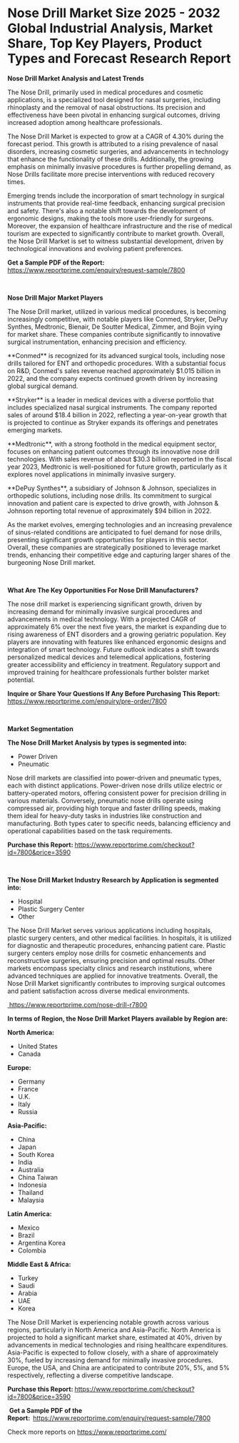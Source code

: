 <p><h1>Nose Drill Market Size 2025 - 2032 Global Industrial Analysis, Market Share, Top Key Players, Product Types and Forecast Research Report</h1></p><p><strong>Nose Drill Market Analysis and Latest Trends</strong></p>
<p><p>The Nose Drill, primarily used in medical procedures and cosmetic applications, is a specialized tool designed for nasal surgeries, including rhinoplasty and the removal of nasal obstructions. Its precision and effectiveness have been pivotal in enhancing surgical outcomes, driving increased adoption among healthcare professionals.</p><p>The Nose Drill Market is expected to grow at a CAGR of 4.30% during the forecast period. This growth is attributed to a rising prevalence of nasal disorders, increasing cosmetic surgeries, and advancements in technology that enhance the functionality of these drills. Additionally, the growing emphasis on minimally invasive procedures is further propelling demand, as Nose Drills facilitate more precise interventions with reduced recovery times. </p><p>Emerging trends include the incorporation of smart technology in surgical instruments that provide real-time feedback, enhancing surgical precision and safety. There's also a notable shift towards the development of ergonomic designs, making the tools more user-friendly for surgeons. Moreover, the expansion of healthcare infrastructure and the rise of medical tourism are expected to significantly contribute to market growth. Overall, the Nose Drill Market is set to witness substantial development, driven by technological innovations and evolving patient preferences.</p></p>
<p><strong>Get a Sample PDF of the Report:&nbsp;</strong> <a href="https://www.reportprime.com/enquiry/request-sample/7800?utm_campaign=2593&utm_medium=2&utm_source=Github&utm_content=ia&utm_term=19032025&utm_id=nose-drill">https://www.reportprime.com/enquiry/request-sample/7800</a></p>
<p>&nbsp;</p>
<p><strong>Nose Drill Major Market Players</strong></p>
<p><p>The Nose Drill market, utilized in various medical procedures, is becoming increasingly competitive, with notable players like Conmed, Stryker, DePuy Synthes, Medtronic, Bienair, De Soutter Medical, Zimmer, and Bojin vying for market share. These companies contribute significantly to innovative surgical instrumentation, enhancing precision and efficiency.</p><p>**Conmed** is recognized for its advanced surgical tools, including nose drills tailored for ENT and orthopedic procedures. With a substantial focus on R&D, Conmed's sales revenue reached approximately $1.015 billion in 2022, and the company expects continued growth driven by increasing global surgical demand.</p><p>**Stryker** is a leader in medical devices with a diverse portfolio that includes specialized nasal surgical instruments. The company reported sales of around $18.4 billion in 2022, reflecting a year-on-year growth that is projected to continue as Stryker expands its offerings and penetrates emerging markets.</p><p>**Medtronic**, with a strong foothold in the medical equipment sector, focuses on enhancing patient outcomes through its innovative nose drill technologies. With sales revenue of about $30.3 billion reported in the fiscal year 2023, Medtronic is well-positioned for future growth, particularly as it explores novel applications in minimally invasive surgery.</p><p>**DePuy Synthes**, a subsidiary of Johnson & Johnson, specializes in orthopedic solutions, including nose drills. Its commitment to surgical innovation and patient care is expected to drive growth, with Johnson & Johnson reporting total revenue of approximately $94 billion in 2022.</p><p>As the market evolves, emerging technologies and an increasing prevalence of sinus-related conditions are anticipated to fuel demand for nose drills, presenting significant growth opportunities for players in this sector. Overall, these companies are strategically positioned to leverage market trends, enhancing their competitive edge and capturing larger shares of the burgeoning Nose Drill market.</p></p>
<p>&nbsp;</p>
<p><strong>What Are The Key Opportunities For Nose Drill Manufacturers?</strong></p>
<p><p>The nose drill market is experiencing significant growth, driven by increasing demand for minimally invasive surgical procedures and advancements in medical technology. With a projected CAGR of approximately 6% over the next five years, the market is expanding due to rising awareness of ENT disorders and a growing geriatric population. Key players are innovating with features like enhanced ergonomic designs and integration of smart technology. Future outlook indicates a shift towards personalized medical devices and telemedical applications, fostering greater accessibility and efficiency in treatment. Regulatory support and improved training for healthcare professionals further bolster market potential.</p></p>
<p><strong>Inquire or Share Your Questions If Any Before Purchasing This Report:</strong> <a href="https://www.reportprime.com/enquiry/pre-order/7800?utm_campaign=2593&utm_medium=2&utm_source=Github&utm_content=ia&utm_term=19032025&utm_id=nose-drill">https://www.reportprime.com/enquiry/pre-order/7800</a></p>
<p>&nbsp;</p>
<p><strong>Market Segmentation</strong></p>
<p><strong>The Nose Drill Market Analysis by types is segmented into:</strong></p>
<p><ul><li>Power Driven</li><li>Pneumatic</li></ul></p>
<p><p>Nose drill markets are classified into power-driven and pneumatic types, each with distinct applications. Power-driven nose drills utilize electric or battery-operated motors, offering consistent power for precision drilling in various materials. Conversely, pneumatic nose drills operate using compressed air, providing high torque and faster drilling speeds, making them ideal for heavy-duty tasks in industries like construction and manufacturing. Both types cater to specific needs, balancing efficiency and operational capabilities based on the task requirements.</p></p>
<p><strong>Purchase this Report:&nbsp;</strong><a href="https://www.reportprime.com/checkout?id=7800&price=3590&utm_campaign=2593&utm_medium=2&utm_source=Github&utm_content=ia&utm_term=19032025&utm_id=nose-drill">https://www.reportprime.com/checkout?id=7800&price=3590</a></p>
<p>&nbsp;</p>
<p><strong>The Nose Drill Market Industry Research by Application is segmented into:</strong></p>
<p><ul><li>Hospital</li><li>Plastic Surgery Center</li><li>Other</li></ul></p>
<p><p>The Nose Drill Market serves various applications including hospitals, plastic surgery centers, and other medical facilities. In hospitals, it is utilized for diagnostic and therapeutic procedures, enhancing patient care. Plastic surgery centers employ nose drills for cosmetic enhancements and reconstructive surgeries, ensuring precision and optimal results. Other markets encompass specialty clinics and research institutions, where advanced techniques are applied for innovative treatments. Overall, the Nose Drill Market significantly contributes to improving surgical outcomes and patient satisfaction across diverse medical environments.</p></p>
<p><a href="https://www.reportprime.com/nose-drill-r7800?utm_campaign=2593&utm_medium=2&utm_source=Github&utm_content=ia&utm_term=19032025&utm_id=nose-drill">&nbsp;https://www.reportprime.com/nose-drill-r7800</a></p>
<p><strong>In terms of Region, the Nose Drill Market Players available by Region are:</strong></p>
<p>
    <p> <strong> North America: </strong>
        <ul>
            <li>United States</li>
            <li>Canada</li>
        </ul>
        </p> 
    <p> <strong> Europe: </strong>
        <ul>
            <li>Germany</li>
            <li>France</li>
            <li>U.K.</li>
            <li>Italy</li>
            <li>Russia</li>
        </ul>
        </p> 
    <p> <strong> Asia-Pacific: </strong>
        <ul>
            <li>China</li>
            <li>Japan</li>
            <li>South Korea</li>
            <li>India</li>
            <li>Australia</li>
            <li>China Taiwan</li>
            <li>Indonesia</li>
            <li>Thailand</li>
            <li>Malaysia</li>
        </ul>
        </p> 
    <p> <strong> Latin America: </strong>
        <ul>
            <li>Mexico</li>
            <li>Brazil</li>
            <li>Argentina Korea</li>
            <li>Colombia</li>
        </ul>
        </p> 
    <p> <strong> Middle East & Africa: </strong>
        <ul>
            <li>Turkey</li>
            <li>Saudi</li>
            <li>Arabia</li>
            <li>UAE</li>
            <li>Korea</li>
        </ul>
    </p>
    </p>
<p><p>The Nose Drill Market is experiencing notable growth across various regions, particularly in North America and Asia-Pacific. North America is projected to hold a significant market share, estimated at 40%, driven by advancements in medical technologies and rising healthcare expenditures. Asia-Pacific is expected to follow closely, with a share of approximately 30%, fueled by increasing demand for minimally invasive procedures. Europe, the USA, and China are anticipated to contribute 20%, 5%, and 5% respectively, reflecting a diverse competitive landscape.</p></p>
<p><strong>Purchase this Report: </strong><a href="https://www.reportprime.com/checkout?id=7800&price=3590&utm_campaign=2593&utm_medium=2&utm_source=Github&utm_content=ia&utm_term=19032025&utm_id=nose-drill">https://www.reportprime.com/checkout?id=7800&price=3590</a></p>
<p>&nbsp;<strong>Get a Sample PDF of the Report:&nbsp;&nbsp;</strong><a href="https://www.reportprime.com/enquiry/request-sample/7800?utm_campaign=2593&utm_medium=2&utm_source=Github&utm_content=ia&utm_term=19032025&utm_id=nose-drill">https://www.reportprime.com/enquiry/request-sample/7800</a></p>
<p><strong></strong></p>
<p>Check more reports on <a href="https://www.reportprime.com/?utm_campaign=2593&utm_medium=2&utm_source=Github&utm_content=ia&utm_term=19032025&utm_id=nose-drill">https://www.reportprime.com/</a></p>